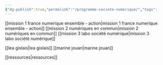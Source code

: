 ```yaml
---
{"dg-publish":true,"permalink":"/programme-societe-numerique/","tags":["gardenEntry"]}
---
```





[[mission 1 france numerique ensemble - action\|mission 1 france numerique ensemble - action]]
[[mission 2 numériques en commun\|mission 2 numériques en commun]]
[[mission 3 labo société numérique\|mission 3 labo société numérique]]

[[lea gislais\|lea gislais]]
[[marine jouan\|marine jouan]]

[[ressources\|ressources]]
